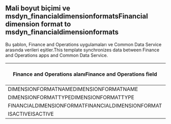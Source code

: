 ## <a name="financial-dimension-format-to-msdyn_financialdimensionformats"></a><span data-ttu-id="0fc23-101">Mali boyut biçimi ve msdyn_financialdimensionformats</span><span class="sxs-lookup"><span data-stu-id="0fc23-101">Financial dimension format to msdyn_financialdimensionformats</span></span>

<span data-ttu-id="0fc23-102">Bu şablon, Finance and Operations uygulamaları ve Common Data Service arasında verileri eşitler.</span><span class="sxs-lookup"><span data-stu-id="0fc23-102">This template synchronizes data between Finance and Operations apps and Common Data Service.</span></span>

<span data-ttu-id="0fc23-103">Finance and Operations alanı</span><span class="sxs-lookup"><span data-stu-id="0fc23-103">Finance and Operations field</span></span> | <span data-ttu-id="0fc23-104">Eşleme türü</span><span class="sxs-lookup"><span data-stu-id="0fc23-104">Map type</span></span> | <span data-ttu-id="0fc23-105">Diğer Dynamics 365 alanı</span><span class="sxs-lookup"><span data-stu-id="0fc23-105">Other Dynamics 365 field</span></span> | <span data-ttu-id="0fc23-106">Varsayılan değer</span><span class="sxs-lookup"><span data-stu-id="0fc23-106">Default value</span></span>
---|---|---|---
<span data-ttu-id="0fc23-107">DIMENSIONFORMATNAME</span><span class="sxs-lookup"><span data-stu-id="0fc23-107">DIMENSIONFORMATNAME</span></span> | = | <span data-ttu-id="0fc23-108">msdyn_dimensionformatname</span><span class="sxs-lookup"><span data-stu-id="0fc23-108">msdyn_dimensionformatname</span></span> | 
<span data-ttu-id="0fc23-109">DIMENSIONFORMATTYPE</span><span class="sxs-lookup"><span data-stu-id="0fc23-109">DIMENSIONFORMATTYPE</span></span> | >< | <span data-ttu-id="0fc23-110">msdyn_dimensionformattype</span><span class="sxs-lookup"><span data-stu-id="0fc23-110">msdyn_dimensionformattype</span></span> | 
<span data-ttu-id="0fc23-111">FINANCIALDIMENSIONFORMAT</span><span class="sxs-lookup"><span data-stu-id="0fc23-111">FINANCIALDIMENSIONFORMAT</span></span> | = | <span data-ttu-id="0fc23-112">msdyn_financialdimensionformat</span><span class="sxs-lookup"><span data-stu-id="0fc23-112">msdyn_financialdimensionformat</span></span> | 
<span data-ttu-id="0fc23-113">ISACTIVE</span><span class="sxs-lookup"><span data-stu-id="0fc23-113">ISACTIVE</span></span> | >< | <span data-ttu-id="0fc23-114">msdyn_isactive</span><span class="sxs-lookup"><span data-stu-id="0fc23-114">msdyn_isactive</span></span> | 
